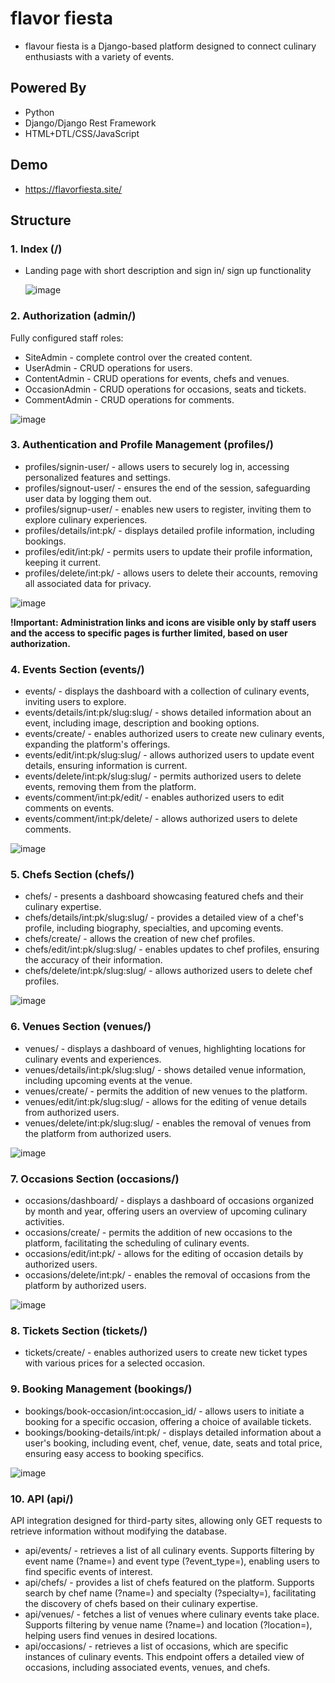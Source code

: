 # flavor fiesta

- flavour fiesta is a Django-based platform designed to connect culinary enthusiasts with a variety of events.

## Powered By

- Python
- Django/Django Rest Framework
- HTML+DTL/CSS/JavaScript

## Demo

- https://flavorfiesta.site/
  
## Structure

### 1. Index (/)
- Landing page with short description and sign in/ sign up functionality

   ![image](screenshots/index.png)

### 2. Authorization (admin/)
Fully configured staff roles:
- SiteAdmin - complete control over the created content.
- UserAdmin - CRUD operations for users.
- ContentAdmin - CRUD operations for events, chefs and venues.
- OccasionAdmin - CRUD operations for occasions, seats and tickets.
- CommentAdmin - CRUD operations for comments.

![image](screenshots/admin.png)

### 3. Authentication and Profile Management (profiles/)
- profiles/signin-user/ - allows users to securely log in, accessing personalized features and settings.
- profiles/signout-user/ - ensures the end of the session, safeguarding user data by logging them out.
- profiles/signup-user/ - enables new users to register, inviting them to explore culinary experiences.
- profiles/details/int:pk/ - displays detailed profile information, including bookings.
- profiles/edit/int:pk/ - permits users to update their profile information, keeping it current.
- profiles/delete/int:pk/ - allows users to delete their accounts, removing all associated data for privacy.

![image](screenshots/profile.png)

**!Important: Administration links and icons are visible only by staff users and the access to specific pages is further limited, based on user authorization.**

### 4. Events Section (events/)
- events/ - displays the dashboard with a collection of culinary events, inviting users to explore.
- events/details/int:pk/slug:slug/ - shows detailed information about an event, including image, description and booking options.
- events/create/ - enables authorized users to create new culinary events, expanding the platform's offerings.
- events/edit/int:pk/slug:slug/ - allows authorized users to update event details, ensuring information is current.
- events/delete/int:pk/slug:slug/ - permits authorized users to delete events, removing them from the platform.
- events/comment/int:pk/edit/ - enables authorized users to edit comments on events.
- events/comment/int:pk/delete/ - allows authorized users to delete comments.

![image](screenshots/events.png)

### 5. Chefs Section (chefs/)
- chefs/ - presents a dashboard showcasing featured chefs and their culinary expertise.
- chefs/details/int:pk/slug:slug/ - provides a detailed view of a chef's profile, including biography, specialties, and upcoming events.
- chefs/create/ - allows the creation of new chef profiles.
- chefs/edit/int:pk/slug:slug/ - enables updates to chef profiles, ensuring the accuracy of their information.
- chefs/delete/int:pk/slug:slug/ - allows authorized users to delete chef profiles.

![image](screenshots/chefs.png)

### 6. Venues Section (venues/)
- venues/ -  displays a dashboard of venues, highlighting locations for culinary events and experiences.
- venues/details/int:pk/slug:slug/ - shows detailed venue information, including upcoming events at the venue.
- venues/create/ - permits the addition of new venues to the platform.
- venues/edit/int:pk/slug:slug/ - allows for the editing of venue details from authorized users.
- venues/delete/int:pk/slug:slug/ - enables the removal of venues from the platform from authorized users.

![image](screenshots/venues.png)

### 7. Occasions Section (occasions/)
- occasions/dashboard/ - displays a dashboard of occasions organized by month and year, offering users an overview of upcoming culinary activities.
- occasions/create/ - permits the addition of new occasions to the platform, facilitating the scheduling of culinary events.
- occasions/edit/int:pk/ - allows for the editing of occasion details by authorized users.
- occasions/delete/int:pk/ - enables the removal of occasions from the platform by authorized users.

![image](screenshots/occasions.png)

### 8. Tickets Section (tickets/)
- tickets/create/ - enables authorized users to create new ticket types with various prices for a selected occasion.

### 9. Booking Management (bookings/)
- bookings/book-occasion/int:occasion_id/ - allows users to initiate a booking for a specific occasion, offering a choice of available tickets.
- bookings/booking-details/int:pk/ - displays detailed information about a user's booking, including event, chef, venue, date, seats and  total price, ensuring easy access to booking specifics.

![image](screenshots/booking.png)

### 10. API (api/)
API integration designed for third-party sites, allowing only GET requests to retrieve information without modifying the database.
- api/events/ - retrieves a list of all culinary events. Supports filtering by event name (?name=) and event type (?event_type=), enabling users to find specific events of interest.
- api/chefs/ - provides a list of chefs featured on the platform. Supports search by chef name (?name=) and specialty (?specialty=), facilitating the discovery of chefs based on their culinary expertise.
- api/venues/ - fetches a list of venues where culinary events take place. Supports filtering by venue name (?name=) and location (?location=), helping users find venues in desired locations.
- api/occasions/ - retrieves a list of occasions, which are specific instances of culinary events. This endpoint offers a detailed view of occasions, including associated events, venues, and chefs.
   	